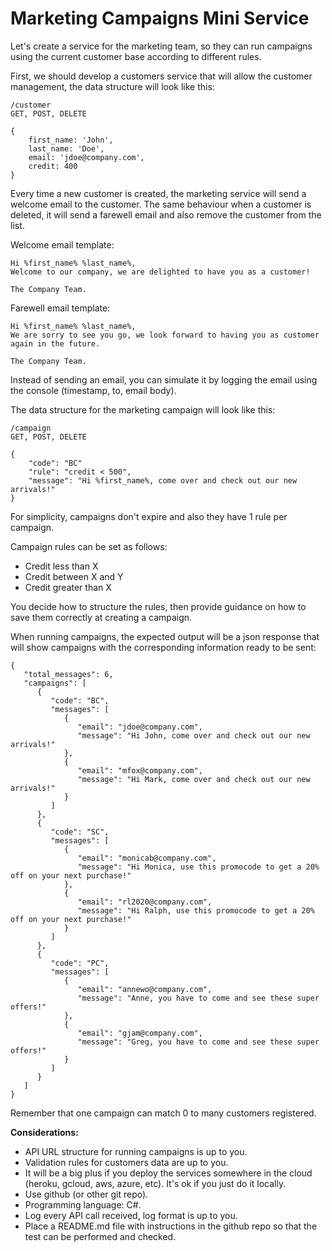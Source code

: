 # Marketing Campaigns Mini Service

Let's create a service for the marketing team, so they can run campaigns using the current customer base according to different rules.

First, we should develop a customers service that will allow the customer management, the data structure will look like this:

```
/customer
GET, POST, DELETE

{
    first_name: 'John',
    last_name: 'Doe',
    email: 'jdoe@company.com',
    credit: 400
}
```

Every time a new customer is created, the marketing service will send a welcome email to the customer. The same behaviour when a customer is deleted, it will send a farewell email and also remove the customer from the list.

Welcome email template:

```
Hi %first_name% %last_name%,
Welcome to our company, we are delighted to have you as a customer!

The Company Team.
```

Farewell email template:

```
Hi %first_name% %last_name%,
We are sorry to see you go, we look forward to having you as customer again in the future.

The Company Team.
```

Instead of sending an email, you can simulate it by logging the email using the console (timestamp, to, email body).

The data structure for the marketing campaign will look like this:

```
/campaign
GET, POST, DELETE

{
    "code": "BC"
    "rule": "credit < 500",
    "message": "Hi %first_name%, come over and check out our new arrivals!"
}
```

For simplicity, campaigns don't expire and also they have 1 rule per campaign.

Campaign rules can be set as follows:
- Credit less than X
- Credit between X and Y
- Credit greater than X

You decide how to structure the rules, then provide guidance on how to save them correctly at creating a campaign.

When running campaigns, the expected output will be a json response that will show campaigns with the corresponding information ready to be sent:

```
{
   "total_messages": 6,
   "campaigns": [
      {
         "code": "BC",
         "messages": [
            {
               "email": "jdoe@company.com",
               "message": "Hi John, come over and check out our new arrivals!"
            },
            {
               "email": "mfox@company.com",
               "message": "Hi Mark, come over and check out our new arrivals!"
            }
         ]
      },
      {
         "code": "SC",
         "messages": [
            {
               "email": "monicab@company.com",
               "message": "Hi Monica, use this promocode to get a 20% off on your next purchase!"
            },
            {
               "email": "rl2020@company.com",
               "message": "Hi Ralph, use this promocode to get a 20% off on your next purchase!"
            }
         ]
      },
      {
         "code": "PC",
         "messages": [
            {
               "email": "annewo@company.com",
               "message": "Anne, you have to come and see these super offers!"
            },
            {
               "email": "gjam@company.com",
               "message": "Greg, you have to come and see these super offers!"
            }
         ]
      }
   ]
}
```

Remember that one campaign can match 0 to many customers registered.

**Considerations:**
- API URL structure for running campaigns is up to you.
- Validation rules for customers data are up to you.
- It will be a big plus if you deploy the services somewhere in the cloud (heroku, gcloud, aws, azure, etc). It's ok if you just do it locally.
- Use github (or other git repo).
- Programming language: C#.
- Log every API call received, log format is up to you.
- Place a README.md file with instructions in the github repo so that the test can be performed and checked.
